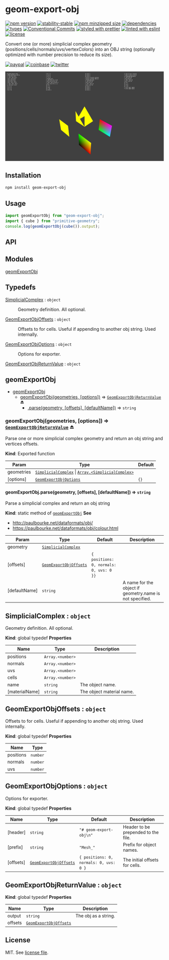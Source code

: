 # geom-export-obj

[![npm version](https://img.shields.io/npm/v/geom-export-obj)](https://www.npmjs.com/package/geom-export-obj)
[![stability-stable](https://img.shields.io/badge/stability-stable-green.svg)](https://www.npmjs.com/package/geom-export-obj)
[![npm minzipped size](https://img.shields.io/bundlephobia/minzip/geom-export-obj)](https://bundlephobia.com/package/geom-export-obj)
[![dependencies](https://img.shields.io/librariesio/release/npm/geom-export-obj)](https://github.com/dmnsgn/geom-export-obj/blob/main/package.json)
[![types](https://img.shields.io/npm/types/geom-export-obj)](https://github.com/microsoft/TypeScript)
[![Conventional Commits](https://img.shields.io/badge/Conventional%20Commits-1.0.0-fa6673.svg)](https://conventionalcommits.org)
[![styled with prettier](https://img.shields.io/badge/styled_with-Prettier-f8bc45.svg?logo=prettier)](https://github.com/prettier/prettier)
[![linted with eslint](https://img.shields.io/badge/linted_with-ES_Lint-4B32C3.svg?logo=eslint)](https://github.com/eslint/eslint)
[![license](https://img.shields.io/github/license/dmnsgn/geom-export-obj)](https://github.com/dmnsgn/geom-export-obj/blob/main/LICENSE.md)

Convert one (or more) simplicial complex geometry (positions/cells/normals/uvs/vertexColors) into an OBJ string (optionally optimized with number precision to reduce its size).

[![paypal](https://img.shields.io/badge/donate-paypal-informational?logo=paypal)](https://paypal.me/dmnsgn)
[![coinbase](https://img.shields.io/badge/donate-coinbase-informational?logo=coinbase)](https://commerce.coinbase.com/checkout/56cbdf28-e323-48d8-9c98-7019e72c97f3)
[![twitter](https://img.shields.io/twitter/follow/dmnsgn?style=social)](https://twitter.com/dmnsgn)

![](https://raw.githubusercontent.com/dmnsgn/geom-export-obj/main/screenshot.png)

## Installation

```bash
npm install geom-export-obj
```

## Usage

```js
import geomExportObj from "geom-export-obj";
import { cube } from "primitive-geometry";
console.log(geomExportObj(cube()).output);
```

## API

<!-- api-start -->

## Modules

<dl>
<dt><a href="#module_geomExportObj">geomExportObj</a></dt>
<dd></dd>
</dl>

## Typedefs

<dl>
<dt><a href="#SimplicialComplex">SimplicialComplex</a> : <code>object</code></dt>
<dd><p>Geometry definition. All optional.</p>
</dd>
<dt><a href="#GeomExportObjOffsets">GeomExportObjOffsets</a> : <code>object</code></dt>
<dd><p>Offsets to for cells. Useful if appending to another obj string. Used internally.</p>
</dd>
<dt><a href="#GeomExportObjOptions">GeomExportObjOptions</a> : <code>object</code></dt>
<dd><p>Options for exporter.</p>
</dd>
<dt><a href="#GeomExportObjReturnValue">GeomExportObjReturnValue</a> : <code>object</code></dt>
<dd></dd>
</dl>

<a name="module_geomExportObj"></a>

## geomExportObj

- [geomExportObj](#module_geomExportObj)
  - [geomExportObj(geometries, [options])](#exp_module_geomExportObj--geomExportObj) ⇒ [<code>GeomExportObjReturnValue</code>](#GeomExportObjReturnValue) ⏏
    - [.parse(geometry, [offsets], [defaultName])](#module_geomExportObj--geomExportObj.parse) ⇒ <code>string</code>

<a name="exp_module_geomExportObj--geomExportObj"></a>

### geomExportObj(geometries, [options]) ⇒ [<code>GeomExportObjReturnValue</code>](#GeomExportObjReturnValue) ⏏

Parse one or more simplicial complex geometry and return an obj string and vertices offsets.

**Kind**: Exported function

| Param      | Type                                                                                                                       | Default         |
| ---------- | -------------------------------------------------------------------------------------------------------------------------- | --------------- |
| geometries | [<code>SimplicialComplex</code>](#SimplicialComplex) \| [<code>Array.&lt;SimplicialComplex&gt;</code>](#SimplicialComplex) |                 |
| [options]  | [<code>GeomExportObjOptions</code>](#GeomExportObjOptions)                                                                 | <code>{}</code> |

<a name="module_geomExportObj--geomExportObj.parse"></a>

#### geomExportObj.parse(geometry, [offsets], [defaultName]) ⇒ <code>string</code>

Parse a simplicial complex and return an obj string

**Kind**: static method of [<code>geomExportObj</code>](#exp_module_geomExportObj--geomExportObj)
**See**

- http://paulbourke.net/dataformats/obj/
- https://paulbourke.net/dataformats/obj/colour.html

| Param         | Type                                                       | Default                                            | Description                                              |
| ------------- | ---------------------------------------------------------- | -------------------------------------------------- | -------------------------------------------------------- |
| geometry      | [<code>SimplicialComplex</code>](#SimplicialComplex)       |                                                    |                                                          |
| [offsets]     | [<code>GeomExportObjOffsets</code>](#GeomExportObjOffsets) | <code>{ positions: 0, normals: 0, uvs: 0 }}</code> |                                                          |
| [defaultName] | <code>string</code>                                        |                                                    | A name for the object if geometry.name is not specified. |

<a name="SimplicialComplex"></a>

## SimplicialComplex : <code>object</code>

Geometry definition. All optional.

**Kind**: global typedef
**Properties**

| Name           | Type                              | Description               |
| -------------- | --------------------------------- | ------------------------- |
| positions      | <code>Array.&lt;number&gt;</code> |                           |
| normals        | <code>Array.&lt;number&gt;</code> |                           |
| uvs            | <code>Array.&lt;number&gt;</code> |                           |
| cells          | <code>Array.&lt;number&gt;</code> |                           |
| name           | <code>string</code>               | The object name.          |
| [materialName] | <code>string</code>               | The object material name. |

<a name="GeomExportObjOffsets"></a>

## GeomExportObjOffsets : <code>object</code>

Offsets to for cells. Useful if appending to another obj string. Used internally.

**Kind**: global typedef
**Properties**

| Name      | Type                |
| --------- | ------------------- |
| positions | <code>number</code> |
| normals   | <code>number</code> |
| uvs       | <code>number</code> |

<a name="GeomExportObjOptions"></a>

## GeomExportObjOptions : <code>object</code>

Options for exporter.

**Kind**: global typedef
**Properties**

| Name      | Type                                                       | Default                                           | Description                         |
| --------- | ---------------------------------------------------------- | ------------------------------------------------- | ----------------------------------- |
| [header]  | <code>string</code>                                        | <code>&quot;# geom-export-obj\\n&quot;</code>     | Header to be prepended to the file. |
| [prefix]  | <code>string</code>                                        | <code>&quot;Mesh\_&quot;</code>                   | Prefix for object names.            |
| [offsets] | [<code>GeomExportObjOffsets</code>](#GeomExportObjOffsets) | <code>{ positions: 0, normals: 0, uvs: 0 }</code> | The initial offsets for cells.      |

<a name="GeomExportObjReturnValue"></a>

## GeomExportObjReturnValue : <code>object</code>

**Kind**: global typedef
**Properties**

| Name    | Type                                                       | Description          |
| ------- | ---------------------------------------------------------- | -------------------- |
| output  | <code>string</code>                                        | The obj as a string. |
| offsets | [<code>GeomExportObjOffsets</code>](#GeomExportObjOffsets) |                      |

<!-- api-end -->

## License

MIT. See [license file](https://github.com/dmnsgn/geom-export-obj/blob/main/LICENSE.md).
